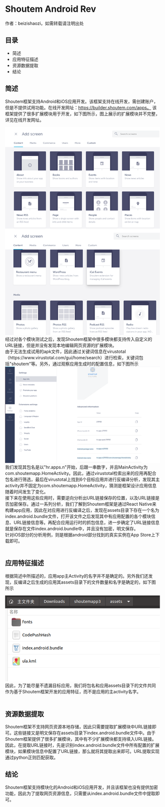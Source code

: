 # Shoutem Android Rev
作者：beizishaozi，如需转载请注明出处
## 目录
+ 简述
+ 应用特征描述
+ 资源数据提取
+ 结论

## 简述
Shoutem框架支持Android和iOS应用开发。该框架支持在线开发，需创建账户，但是不提供试用功能。在线开发网址：https://builder.shoutem.com/apps。 该框架提供了很多扩展模块用于开发，如下图所示，图上展示的扩展模块并不完整，详见在线开发网址。
<div align=left><img src="./image/Shoutem/shoutem_screen1.png"/></div>
<div align=left><img src="./image/Shoutem/shoutem_screen2.png"/></div>
经过对各个模块测试之后，发现Shoutem框架中很多模块都支持传入自定义的URL链接，但是并没有发现本地编辑网页资源的扩展模块。<br>
由于无法生成试用的apk文件，因此通过关键词信息在virustotal（https://www.virustotal.com/gui/home/search）进行检索，关键词包括"shoutem"等。另外，通过观察应用生成时的配置信息，如下图所示
<div align=left><img src="./image/Shoutem/shoutem_appinfo.png"/></div>
我们发现其包名是以"hr.apps.n"开始，后跟一串数字，并且MainActivity为com.shoutemapp.HomeActivity。因此，通过virustotal检索出来的应用再配合包名进行筛选，最后在virustotal上找到6个目标应用并进行反编译分析，发现其主activity并不固定为com.shoutemapp.HomeActivity，猜测是框架设计应用信息随着时间发生了变化。<br>
接下来在使用这些应用时，需要逆向分析出URL链接保存的位置，以及URL链接是否加密保存。通过一系列分析，我们了解到Shoutem框架是通过React Native来构建app应用，因此在对应用进行反编译之后，发现在assets目录下存在一个名为index.android.bundle文件，打开该文件之后发现其中有应用配置的各个模块信息、URL链接信息等。再配合应用运行时的抓包信息，进一步确定了URL链接信息就是保存在文件index.android.bundle中，并且没有加密，明文保存。<br>
针对iOS部分的分析用例，则是根据android部分找到的真实实例在App Store上下载即可。
<br><br>

## 应用特征描述
根据简述中所描述的，应用app主Activity的名字并不是确定的。另外我们还发现，反编译之后生成的应用其assets目录下的文件数量和名字是确定的，如下图所示
<div align=left><img src="./image/Shoutem/shoutem_assetsdir.png"/></div>
因此，为了能尽量不遗漏目标应用，我们将包名和应用assets目录下的文件共同作为基于Shoutem框架开发的应用特征，而不是应用的主activity名字。<br><br>

## 资源数据提取
Shoutem框架不支持网页资源本地存储，因此只需要提取扩展模块中URL链接即可。这些链接又是明文保存在assets目录下index.android.bundle文件中。由于Shoutem框架提供了很多扩展模块，其中有不少扩展模块都支持填入URL链接。因此，在提取URL链接时，先是识别index.android.bundle文件中所有配置的扩展模块，如果模块信息中配置了URL链接，那么就将其提取出来即可。URL提取实现通过python正则匹配获取。

## 结论
Shoutem框架支持模块化的Android和iOS应用开发，并且该框架也没有提供加密功能，因此为了提取网页资源信息，只需要从index.android.bundle文件中提取即可。
